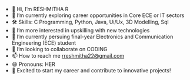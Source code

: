 - 👋 Hi, I’m RESHMITHA R 
- 🔭 I’m currently exploring career opportunities in Core ECE or IT sectors
- 🛠️ Skills: C Programming, Python, Java, Ui/Ux, 3D Modelling, Sql
- 👀 I’m more interested in upskilling with new technologies
- 🌱 I’m currently persuing final-year Electronics and Communication Engineering (ECE) student
- 💞️ I’m looking to collaborate on CODING
- 📫 How to reach me rreshmitha22@gmail.com
- 😄 Pronouns: HER
- 🚀 Excited to start my career and contribute to innovative projects!

<!---
RESH-22/RESH-22 is a ✨ special ✨ repository because its `README.md` (this file) appears on your GitHub profile.
You can click the Preview link to take a look at your changes.
--->
